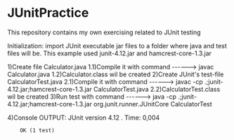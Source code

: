 # JUnitPractice
This repository contains my own exercising related to JUnit testing

Initialization: import JUnit executable jar files to a folder where java and test files will be.
				This example used junit-4.12.jar and hamcrest-core-1.3.jar

1)Create file Calculator.java
	1.1)Compile it with command                ------>    javac Calculator.java
	1.2)Calculator.class wil be created
2)Create JUnit's test-file CalculatorTest.java
	2.1)Compile it with command                ------>    javac -cp .;junit-4.12.jar;hamcrest-core-1.3.jar CalculatorTest.java
	2.2)CalculatorTest.class wil be created
3)Run test with command                        ------>    java -cp .;junit-4.12.jar;hamcrest-core-1.3.jar org.junit.runner.JUnitCore CalculatorTest


4)Console OUTPUT: 
		JUnit version 4.12
		.
		Time: 0,004

		OK (1 test)
